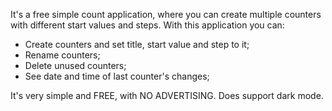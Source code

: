 It's a free simple count application, where you can create multiple counters with different start values and steps.
With this application you can:
- Create counters and set title, start value and step to it;
- Rename counters;
- Delete unused counters;
- See date and time of last counter's changes;

It's very simple and FREE, with NO ADVERTISING.
Does support dark mode.